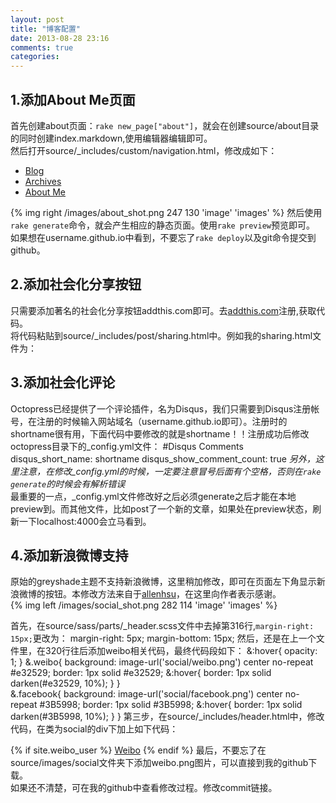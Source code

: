 ```yaml
---
layout: post
title: "博客配置"
date: 2013-08-28 23:16
comments: true
categories: 
---
```


1.添加About Me页面
------------------------------------
首先创建about页面：`rake new_page["about"]`，就会在创建source/about目录的同时创建index.markdown,使用编辑器编辑即可。    
然后打开source/_includes/custom/navigation.html，修改成如下：
    <ul class="main-navigation">
      <li><a href="{{ root_url }}/">Blog</a></li>
      <li><a href="{{ root_url }}/blog/archives">Archives</a></li>
      <li><a href="{{ root_url }}/about">About Me</a></li>
    </ul>
{% img right /images/about_shot.png 247 130 'image' 'images' %}
然后使用`rake generate`命令，就会产生相应的静态页面。使用`rake preview`预览即可。    
如果想在username.github.io中看到，不要忘了`rake deploy`以及git命令提交到github。   

<!--more-->
2.添加社会化分享按钮
-----------------------------------------
只需要添加著名的社会化分享按钮addthis.com即可。去[addthis.com](https://www.addthis.com/get/sharing#.Uh4X56EW3nM)注册,获取代码。    
将代码粘贴到source/_includes/post/sharing.html中。例如我的sharing.html文件为：
    <div class="sharing">
        <!-- AddThis Button BEGIN -->
        <div class="addthis_toolbox addthis_default_style addthis_32x32_style">
            <a class="addthis_button_sinaweibo"></a>
            <a class="addthis_button_twitter"></a>
            <a class="addthis_button_facebook"></a>
            <a class="addthis_button_pinterest_share"></a>
            <a class="addthis_button_google_plusone_share"></a>
            <a class="addthis_button_compact"></a><a class="addthis_counter addthis_bubble_style"></a>
        </div>
        <script type="text/javascript">var addthis_config = {"data_track_addressbar":true};</script>
        <script type="text/javascript" src="//s7.addthis.com/js/300/addthis_widget.js#pubid=ra-521dd13b3fa550d0"></script>
        <!-- AddThis Button END -->
   
3.添加社会化评论
-----------------------------------------
Octopress已经提供了一个评论插件，名为Disqus，我们只需要到Disqus注册帐号，在注册的时候输入网站域名（username.github.io即可）。注册时的shortname很有用，下面代码中要修改的就是shortname！！注册成功后修改octopress目录下的_config.yml文件：
    #Disqus Comments
    disqus_short_name: shortname
    disqus_show_comment_count: true
*另外，这里注意，在修改_config.yml的时候，一定要注意冒号后面有个空格，否则在`rake generate`的时候会有解析错误*    
最重要的一点，_config.yml文件修改好之后必须generate之后才能在本地preview到。而其他文件，比如post了一个新的文章，如果处在preview状态，刷新一下localhost:4000会立马看到。




4.添加新浪微博支持
-------------------------------------------
原始的greyshade主题不支持新浪微博，这里稍加修改，即可在页面左下角显示新浪微博的按钮。本修改方法来自于[allenhsu](http://www.imallen.com/blog/2013/05/12/add-support-for-weibo-and-dribbble-to-greyshade.html)，在这里向作者表示感谢。     
{% img left /images/social_shot.png 282 114 'image' 'images' %}     

首先，在source/sass/parts/_header.scss文件中去掉第316行,`margin-right: 15px;`更改为：
    margin-right: 5px;
    margin-bottom: 15px;
然后，还是在上一个文件里，在320行往后添加weibo相关代码，最终代码段如下：
    &:hover{
    				opacity: 1;
    			}
    			&.weibo{
    				background: image-url('social/weibo.png') center no-repeat #e32529;
    				border: 1px solid #e32529;
    				&:hover{
    				  border: 1px solid darken(#e32529, 10%);
    				}
    			      }			      
    			&.facebook{
    				background: image-url('social/facebook.png') center no-repeat #3B5998;
    				border: 1px solid #3B5998;
    				&:hover{
    					border: 1px solid darken(#3B5998, 10%);
    				}
    			}
第三步，在source/_includes/header.html中，修改代码，在类为social的div下加上如下代码：
    <div class="social">
    		{% if site.weibo_user %}
    		<a class="weibo" href="http://www.weibo.com/{{ site.weibo_user }}" title="Weibo">Weibo</a>
    		{% endif %}
最后，不要忘了在source/images/social文件夹下添加weibo.png图片，可以直接到我的github下载。    
如果还不清楚，可在我的github中查看修改过程。修改commit链接。    

